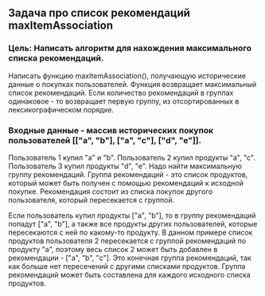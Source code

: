 ## Задача про список рекомендаций maxItemAssociation

### Цель: Написать алгоритм для нахождения максимального списка рекомендаций.

Написать функцию maxItemAssociation(), получающую исторические данные о покупках пользователей. Функция возвращает максимальный список рекомендаций. Если количество рекомендаций в группах одинаковое - то возвращает первую группу, из отсортированных в лексикографическом порядке.

### Входные данные - массив исторических покупок пользователей [["a", "b"], ["a", "c"], ["d", "e"]].

Пользователь 1 купил "a" и "b". Пользователь 2 купил продукты "a", "c". Пользователь 3 купил продукты "d", "e".
Надо найти максимальную группу рекомендаций. Группа рекомендаций - это список продуктов, который может быть получен с помощью рекомендаций к исходной покупке. Рекомендация состоит из списка покупок другого пользователя, который пересекается с группой.

Если пользователь купил продукты ["a", "b"], то в группу рекомендаций попадут ["a", "b"], а также все продукты других пользователей, которые пересекаются с ней по какому-то продукту. В данном примере список продуктов пользователя 2 пересекается с группой рекомендаций по продукту "a", поэтому весь список 2 может быть добавлен в рекомендации - ["a", "b", "c"]. Это конечная группа рекомендаций, так как больше нет пересечений с другими списками продуктов. Группа рекомендаций может быть составлена для каждого исходного списка продуктов.